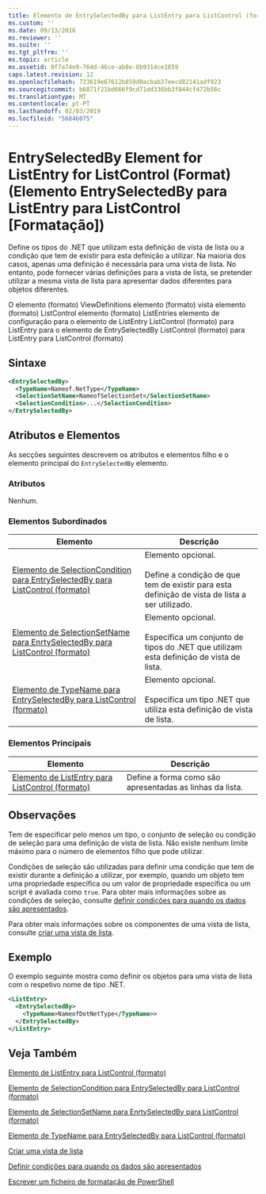 ```yaml
---
title: Elemento de EntrySelectedBy para ListEntry para ListControl (formato) | Documentos da Microsoft
ms.custom: ''
ms.date: 09/13/2016
ms.reviewer: ''
ms.suite: ''
ms.tgt_pltfrm: ''
ms.topic: article
ms.assetid: 0f7a74e9-764d-46ce-ab8e-8b9314ce1659
caps.latest.revision: 12
ms.openlocfilehash: 723619e67612b859d0acbab37eecd82141adf923
ms.sourcegitcommit: b6871f21bd666f9cd71dd336bb3f844cf472b56c
ms.translationtype: MT
ms.contentlocale: pt-PT
ms.lasthandoff: 02/03/2019
ms.locfileid: "56846075"
---
```

# <a name="entryselectedby-element-for-listentry-for-listcontrol-format"></a>EntrySelectedBy Element for ListEntry for ListControl (Format) (Elemento EntrySelectedBy para ListEntry para ListControl [Formatação])

Define os tipos do .NET que utilizam esta definição de vista de lista ou a condição que tem de existir para esta definição a utilizar. Na maioria dos casos, apenas uma definição é necessária para uma vista de lista. No entanto, pode fornecer várias definições para a vista de lista, se pretender utilizar a mesma vista de lista para apresentar dados diferentes para objetos diferentes.

O elemento (formato) ViewDefinitions elemento (formato) vista elemento (formato) ListControl elemento (formato) ListEntries elemento de configuração para o elemento de ListEntry ListControl (formato) para ListEntry para o elemento de EntrySelectedBy ListControl (formato) para ListEntry para ListControl (formato)

## <a name="syntax"></a>Sintaxe

```xml
<EntrySelectedBy>
  <TypeName>Nameof.NetType</TypeName>
  <SelectionSetName>NameofSelectionSet</SelectionSetName>
  <SelectionCondition>...</SelectionCondition>
</EntrySelectedBy>
```

## <a name="attributes-and-elements"></a>Atributos e Elementos

As secções seguintes descrevem os atributos e elementos filho e o elemento principal do `EntrySelectedBy` elemento.

### <a name="attributes"></a>Atributos

Nenhum.

### <a name="child-elements"></a>Elementos Subordinados

|Elemento|Descrição|
|-------------|-----------------|
|[Elemento de SelectionCondition para EntrySelectedBy para ListControl (formato)](./selectioncondition-element-for-entryselectedby-for-listcontrol-format.md)|Elemento opcional.<br /><br /> Define a condição de que tem de existir para esta definição de vista de lista a ser utilizado.|
|[Elemento de SelectionSetName para EnrtySelectedBy para ListControl (formato)](./selectionsetname-element-for-entryselectedby-for-listcontrol-format.md)|Elemento opcional.<br /><br /> Especifica um conjunto de tipos do .NET que utilizam esta definição de vista de lista.|
|[Elemento de TypeName para EntrySelectedBy para ListControl (formato)](./typename-element-for-entryselectedby-for-listcontrol-format.md)|Elemento opcional.<br /><br /> Especifica um tipo .NET que utiliza esta definição de vista de lista.|

### <a name="parent-elements"></a>Elementos Principais

|Elemento|Descrição|
|-------------|-----------------|
|[Elemento de ListEntry para ListControl (formato)](./listentry-element-for-listcontrol-format.md)|Define a forma como são apresentadas as linhas da lista.|

## <a name="remarks"></a>Observações

Tem de especificar pelo menos um tipo, o conjunto de seleção ou condição de seleção para uma definição de vista de lista. Não existe nenhum limite máximo para o número de elementos filho que pode utilizar.

Condições de seleção são utilizadas para definir uma condição que tem de existir durante a definição a utilizar, por exemplo, quando um objeto tem uma propriedade específica ou um valor de propriedade específica ou um script é avaliada como `true`. Para obter mais informações sobre as condições de seleção, consulte [definir condições para quando os dados são apresentados](./defining-conditions-for-displaying-data.md).

Para obter mais informações sobre os componentes de uma vista de lista, consulte [criar uma vista de lista](./creating-a-list-view.md).

## <a name="example"></a>Exemplo

O exemplo seguinte mostra como definir os objetos para uma vista de lista com o respetivo nome de tipo .NET.

```xml
<ListEntry>
  <EntrySelectedBy>
    <TypeName>NameofDotNetType</TypeName>>
  </EntrySelectedBy>
</ListEntry>
```

## <a name="see-also"></a>Veja Também

[Elemento de ListEntry para ListControl (formato)](./listentry-element-for-listcontrol-format.md)

[Elemento de SelectionCondition para EntrySelectedBy para ListControl (formato)](./selectioncondition-element-for-entryselectedby-for-listcontrol-format.md)

[Elemento de SelectionSetName para EnrtySelectedBy para ListControl (formato)](./selectionsetname-element-for-entryselectedby-for-listcontrol-format.md)

[Elemento de TypeName para EntrySelectedBy para ListControl (formato)](./typename-element-for-entryselectedby-for-listcontrol-format.md)

[Criar uma vista de lista](./creating-a-list-view.md)

[Definir condições para quando os dados são apresentados](./defining-conditions-for-displaying-data.md)

[Escrever um ficheiro de formatação de PowerShell](./writing-a-powershell-formatting-file.md)
